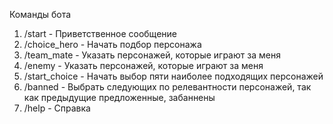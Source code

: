 Команды бота
1. /start - Приветственное сообщение
2. /choice_hero - Начать подбор персонажа 
3. /team_mate - Указать персонажей, которые играют за меня
4. /enemy - Указать персонажей, которые играют за меня
5. /start_choice - Начать выбор пяти наиболее подходящих персонажей 
6. /banned - Выбрать следующих по релевантности персонажей, так как предыдущие предложенные, забаннены
7. /help - Справка  